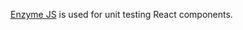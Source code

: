 [Enzyme JS](http://airbnb.io/enzyme/docs/api/shallow.html) is used for unit testing React components.

